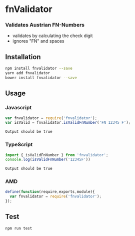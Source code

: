 # fnValidator
### Validates Austrian FN-Numbers
* validates by calculating the check digit
* ignores "FN" and spaces

## Installation 
```sh
npm install fnvalidator --save
yarn add fnvalidator
bower install fnvalidator --save
```

## Usage
### Javascript
```javascript
var fnvalidator = require('fnvalidator');
var isValid = fnvalidator.isValidFnNumber('FN 12345 F');
```
```sh
Output should be true
```
### TypeScript
```typescript
import { isValidFnNumber } from 'fnvalidator';
console.log(isValidFnNumber('12345F'))
```
```sh
Output should be true
```
### AMD
```javascript
define(function(require,exports,module){
  var fnvalidator = require('fnvalidator');
});
```
## Test 
```sh
npm run test
```
